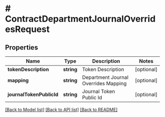 # # ContractDepartmentJournalOverridesRequest

## Properties

Name | Type | Description | Notes
------------ | ------------- | ------------- | -------------
**tokenDescription** | **string** | Token Description | [optional]
**mapping** | **string** | Department Journal Overrides Mapping | [optional]
**journalTokenPublicId** | **string** | Journal Token Public Id | [optional]

[[Back to Model list]](../../README.md#models) [[Back to API list]](../../README.md#endpoints) [[Back to README]](../../README.md)
